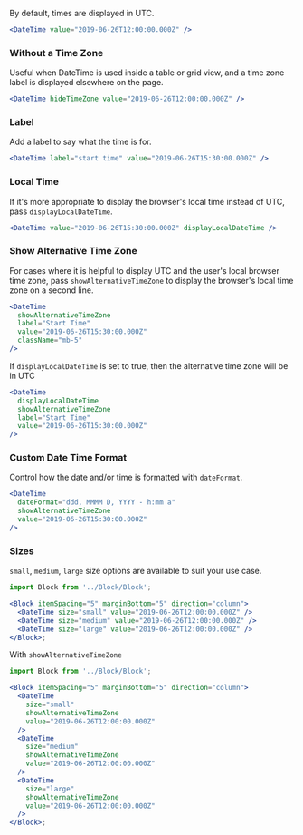 By default, times are displayed in UTC.

```jsx
<DateTime value="2019-06-26T12:00:00.000Z" />
```

### Without a Time Zone

Useful when DateTime is used inside a table or grid view, and a time zone label is displayed elsewhere on the page.

```jsx
<DateTime hideTimeZone value="2019-06-26T12:00:00.000Z" />
```

### Label

Add a label to say what the time is for.

```jsx
<DateTime label="start time" value="2019-06-26T15:30:00.000Z" />
```

### Local Time

If it's more appropriate to display the browser's local time instead of UTC, pass `displayLocalDateTime`.

```jsx
<DateTime value="2019-06-26T15:30:00.000Z" displayLocalDateTime />
```

### Show Alternative Time Zone

For cases where it is helpful to display UTC and the user's local browser time zone, pass `showAlternativeTimeZone` to display the browser's local time zone on a second line.

```jsx
<DateTime
  showAlternativeTimeZone
  label="Start Time"
  value="2019-06-26T15:30:00.000Z"
  className="mb-5"
/>
```

If `displayLocalDateTime` is set to true, then the alternative time zone will be in UTC

```jsx
<DateTime
  displayLocalDateTime
  showAlternativeTimeZone
  label="Start Time"
  value="2019-06-26T15:30:00.000Z"
/>
```

### Custom Date Time Format

Control how the date and/or time is formatted with `dateFormat`.

```jsx
<DateTime
  dateFormat="ddd, MMMM D, YYYY - h:mm a"
  showAlternativeTimeZone
  value="2019-06-26T15:30:00.000Z"
/>
```

### Sizes

`small`, `medium`, `large` size options are available to suit your use case.

```jsx
import Block from '../Block/Block';

<Block itemSpacing="5" marginBottom="5" direction="column">
  <DateTime size="small" value="2019-06-26T12:00:00.000Z" />
  <DateTime size="medium" value="2019-06-26T12:00:00.000Z" />
  <DateTime size="large" value="2019-06-26T12:00:00.000Z" />
</Block>;
```

With `showAlternativeTimeZone`

```jsx
import Block from '../Block/Block';

<Block itemSpacing="5" marginBottom="5" direction="column">
  <DateTime
    size="small"
    showAlternativeTimeZone
    value="2019-06-26T12:00:00.000Z"
  />
  <DateTime
    size="medium"
    showAlternativeTimeZone
    value="2019-06-26T12:00:00.000Z"
  />
  <DateTime
    size="large"
    showAlternativeTimeZone
    value="2019-06-26T12:00:00.000Z"
  />
</Block>;
```
